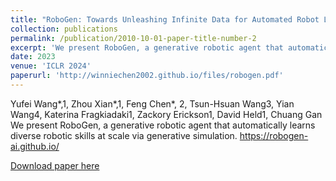 ```yaml
---
title: "RoboGen: Towards Unleashing Infinite Data for Automated Robot Learning via Generative Simulation"
collection: publications
permalink: /publication/2010-10-01-paper-title-number-2
excerpt: 'We present RoboGen, a generative robotic agent that automatically learns diverse robotic skills at scale via generative simulation.'
date: 2023
venue: 'ICLR 2024'
paperurl: 'http://winniechen2002.github.io/files/robogen.pdf'
---
```

Yufei Wang*,1, Zhou Xian*,1, Feng Chen*, 2, Tsun-Hsuan Wang3, Yian Wang4,
Katerina Fragkiadaki1, Zackory Erickson1, David Held1, Chuang Gan
We present RoboGen, a generative robotic agent that automatically learns diverse robotic skills at scale via generative simulation. https://robogen-ai.github.io/

[Download paper here](http://winniechen2002.github.io/files/robogen.pdf)
